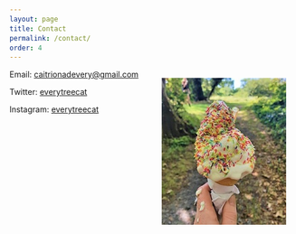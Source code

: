 ```yaml
---
layout: page
title: Contact
permalink: /contact/
order: 4
---
```


<img align="right" src="/image/icecream.jpg" img style="padding: 15px"/>

Email: <caitrionadevery@gmail.com>

Twitter: [everytreecat](https://twitter.com/everytreecat)  

Instagram: [everytreecat](https://www.instagram.com/everytreecat/?hl=en)